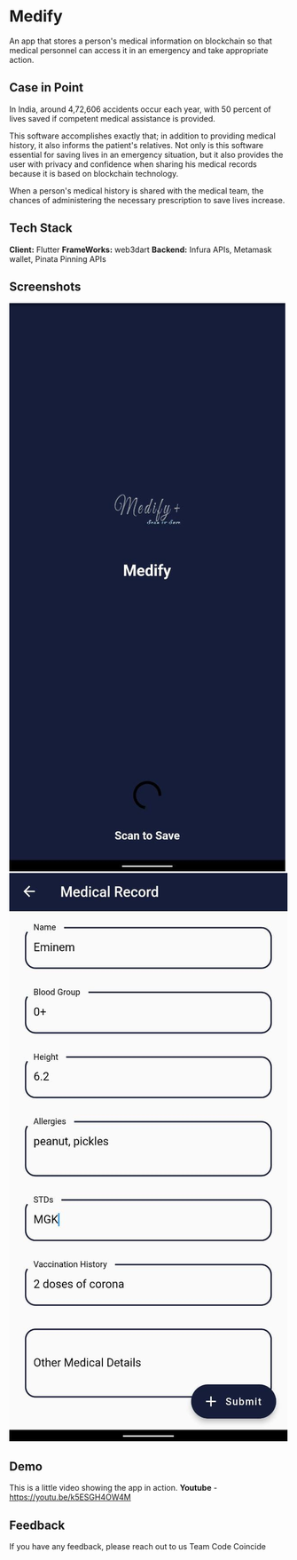 
# Medify

An app that stores a person's medical information on blockchain so that medical personnel can access it in an emergency and take appropriate action.
## Case in Point

In India, around 4,72,606 accidents occur each year, with 50 percent of lives saved if competent medical assistance is provided.

This software accomplishes exactly that; in addition to providing medical history, it also informs the patient's relatives. Not only is this software essential for saving lives in an emergency situation, but it also provides the user with privacy and confidence when sharing his medical records because it is based on blockchain technology.

When a person's medical history is shared with the medical team, the chances of administering the necessary prescription to save lives increase.
## Tech Stack

**Client:** Flutter
**FrameWorks:** web3dart
**Backend:** Infura APIs, Metamask wallet, Pinata Pinning APIs

## Screenshots
![App Screenshot](https://github.com/Diplo2by/Medify/blob/main/assets/img1.jpeg)
![App Screenshot](https://github.com/Diplo2by/Medify/blob/main/assets/img2.jpeg)


## Demo
This is a little video showing the app in action.
**Youtube** -  https://youtu.be/k5ESGH4OW4M


## Feedback

If you have any feedback, please reach out to us Team Code Coincide


